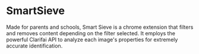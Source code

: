 # SmartSieve
Made for parents and schools, Smart Sieve is a chrome extension that filters and removes content depending on the filter selected. It employs the powerful Clarifai API to analyze each image's properties for extremely accurate identification.
